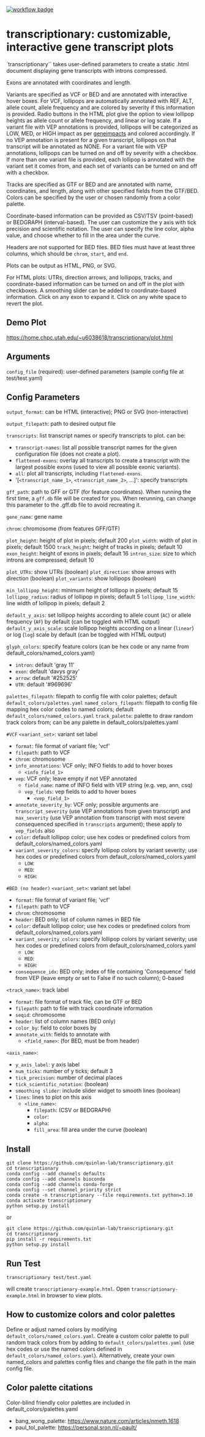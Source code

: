 [![workflow badge](https://github.com/quinlan-lab/transcriptionary/actions/workflows/python-package.yml/badge.svg)](https://github.com/quinlan-lab/transcriptionary/actions/workflows/python-package.yml)

# transcriptionary: customizable, interactive gene transcript plots

`transcriptionary`` takes user-defined parameters to create a static .html document displaying gene transcripts with introns compressed. 

Exons are annotated with coordinates and length.

Variants are specified as VCF or BED and are annotated with interactive hover boxes. For VCF, lollipops are automatically annotated with REF, ALT, allele count, allele frequency and are colored by severity if this information is provided. Radio buttons in the HTML plot give the option to view lollipop heights as allele count or allele frequency, and linear or log scale. 
If a variant file with VEP annotations is provided, lollipops will be categorized as LOW, MED, or HIGH impact as per [geneimpacts](https://github.com/brentp/geneimpacts) and colored accordingly. If no VEP annotation is present for a given transcript, lollipops on that transcript will be annotated as NONE. For a variant file with VEP annotations, lollipops can be turned on and off by severity with a checkbox. If more than one variant file is provided, each lollipop is annotated with the variant set it comes from, and each set of variants can be turned on and off with a checkbox.

Tracks are specified as GTF or BED and are annotated with name, coordinates, and length, along with other specified fields from the GTF/BED. Colors can be specified by the user or chosen randomly from a color palette.

Coordinate-based information can be provided as CSV/TSV (point-based) or BEDGRAPH (interval-based). The user can customize the y axis with tick precision and scientific notation. The user can specify the line color, alpha value, and choose whether to fill in the area under the curve.

Headers are not supported for BED files. BED files must have at least three columns, which should be `chrom`, `start`, and `end`.

Plots can be output as HTML, PNG, or SVG.

For HTML plots: UTRs, direction arrows, and lollipops, tracks, and coordinate-based information can be turned on and off in the plot with checkboxes. A smoothing slider can be added to coordinate-based information. Click on any exon to expand it. Click on any white space to revert the plot.

## Demo Plot
https://home.chpc.utah.edu/~u6038618/transcriptionary/plot.html

## Arguments

`config_file` (required): user-defined parameters (sample config file at test/test.yaml)

## Config Parameters

`output_format`: can be HTML (interactive); PNG or SVG (non-interactive)

`output_filepath`: path to desired output file

`transcripts`: list transcript names or specify transcripts to plot. can be:
- `transcript-names`: list all possible transcript names for the given configuration file (does not create a plot).
- `flattened-exons`: overlay all transcripts to create a transcript with the largest possible exons (used to view all possible exonic variants).
- `all`: plot all transcripts, including `flattened-exons`.
- '[`<transcript_name_1>`, `<transcript_name_2>`, ...]': specify transcripts

`gff_path`: path to GFF or GTF (for feature coordinates). When running the first time, a `gff.db` file will be created for you. When rerunning, can change this parameter to the .gff.db file to avoid recreating it.

`gene_name`: gene name

`chrom`: chromosome (from features GFF/GTF)

`plot_height`: height of plot in pixels; default 200
`plot_width`: width of plot in pixels; default 1500
`track_height`: height of tracks in pixels; default 10
`exon_height`: height of exons in pixels; default 16
`intron_size`: size to which introns are compressed; default 10

`plot_UTRs`: show UTRs (boolean)
`plot_direction`: show arrows with direction (boolean)
`plot_variants`: show lollipops (boolean)

`min_lollipop_height`: minimum height of lollipop in pixels; default 15
`lollipop_radius`: radius of lollipop in pixels; default 5
`lollipop_line_width`: line width of lollipop in pixels; default 2

`default_y_axis`: set lollipop heights according to allele count (`AC`) or allele frequency (`AF`) by default (can be toggled with HTML output)
`default_y_axis_scale`: scale lollipop heights according on a linear (`linear`) or log (`log`) scale by default (can be toggled with HTML output)

`glyph_colors`: specify feature colors (can be hex code or any name from default_colors/named_colors.yaml)
- `intron`: default 'gray 11'
- `exon`: default 'davys gray'
- `arrow`: default '#252525'
- `UTR`: default '#969696'

`palettes_filepath`: filepath to config file with color palettes; default `default_colors/palettes.yaml`
`named_colors_filepath`: filepath to config file mapping hex color codes to named colors; default `default_colors/named_colors.yaml`
`track_palette`: palette to draw random track colors from; can be any palette in default_colors/palettes.yaml

`#VCF`
`<variant_set>`: variant set label
- `format`: file format of variant file; 'vcf'
- `filepath`: path to VCF
- `chrom`: chromosome
- `info_annotations`: VCF only; INFO fields to add to hover boxes
    - `<info_field_1>`
- `vep`: VCF only; leave empty if not VEP annotated
    - `field_name`: name of INFO field with VEP string (e.g. vep, ann, csq)
    - `vep_fields`: vep fields to add to hover boxes
        - `<vep_field_1>`
- `annotate_severity_by`: VCF only; possible arguments are `transcript_severity` (use VEP annotations from given transcript) and `max_severity` (use VEP annotation from transcript with most severe consequenced specified in `transcripts` argument); these apply to `vep_fields` also
- `color`: default lollipop color; use hex codes or predefined colors from default_colors/named_colors.yaml
- `variant_severity_colors`: specify lollipop colors by variant severity; use hex codes or predefined colors from default_colors/named_colors.yaml
    - `LOW`:
    - `MED`:
    - `HIGH`:

`#BED (no header)`
`<variant_set>`: variant set label
- `format`: file format of variant file; 'vcf'
- `filepath`: path to VCF
- `chrom`: chromosome
- `header`: BED only; list of column names in BED file
- `color`: default lollipop color; use hex codes or predefined colors from default_colors/named_colors.yaml
- `variant_severity_colors`: specify lollipop colors by variant severity; use hex codes or predefined colors from default_colors/named_colors.yaml
    - `LOW`:
    - `MED`:
    - `HIGH`:
- `consequence_idx`: BED only; index of file containing 'Consequence' field from VEP (leave empty or set to False if no such column); 0-based

`<track_name>`: track label
- `format`: file format of track file, can be GTF or BED
- `filepath`: path to file with track coordinate information 
- `seqid`: chromosome
- `header`: list of column names (BED only)
- `color_by`: field to color boxes by
- `annotate_with`: fields to annotate with
    - `<field_name>`: (for BED, must be from header)

`<axis_name>`:
- `y_axis_label`: y axis label
- `num_ticks`: number of y ticks; default 3
- `tick_precision`: number of decimal places
- `tick_scientific_notation`: (boolean)
- `smoothing slider`: include slider widget to smooth lines (boolean)
- `lines`: lines to plot on this axis
    - `<line_name>`:
        - `filepath`: (CSV or BEDGRAPH)
        - `color`: 
        - `alpha`:
        - `fill_area`: fill area under the curve (boolean)

## Install
```
git clone https://github.com/quinlan-lab/transcriptionary.git
cd transcriptionary
conda config --add channels defaults
conda config --add channels bioconda
conda config --add channels conda-forge
conda config --set channel_priority strict
conda create -n transcriptionary --file requirements.txt python=3.10
conda activate transcriptionary
python setup.py install
```

or

```
git clone https://github.com/quinlan-lab/transcriptionary.git
cd transcriptionary
pip install -r requirements.txt
python setup.py install
```

## Run Test
```
transcriptionary test/test.yaml
```

will create `transcriptionary-example.html`. Open `transcriptionary-example.html` in browser to view plots.

## How to customize colors and color palettes
Define or adjust named colors by modifying `default_colors/named_colors.yaml`. Create a custom color palette to pull random track colors from by adding to `default_colors/palettes.yaml` (use hex codes or use the named colors defined in `default_colors/named_colors.yaml`). Alternatively, create your own named_colors and palettes config files and change the file path in the main config file.

## Color palette citations
Color-blind friendly color palettes are included in default_colors/palettes.yaml

- bang_wong_palette: https://www.nature.com/articles/nmeth.1618
- paul_tol_palette: https://personal.sron.nl/~pault/
